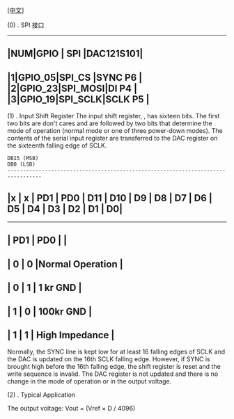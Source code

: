 [[中文]](./readme_cn.md)

(0) . SPI 接口
_____________________________
|NUM|GPIO | SPI   |DAC121S101|
------------------------------
|1|GPIO_05|SPI_CS  |SYNC  P6 |
|2|GPIO_23|SPI_MOSI|DI    P4 |
|3|GPIO_19|SPI_SCLK|SCLK  P5 |
------------------------------

(1) . Input Shift Register
The input shift register, , has sixteen bits. The first two bits are don't cares and are followed by two bits that
determine the mode of operation (normal mode or one of three power-down modes). The contents of the serial
input register are transferred to the DAC register on the sixteenth falling edge of SCLK.

	DB15 (MSB)																															DB0 (LSB)
	---------------------------------------------------------------------------------
  |x | x | PD1 | PD0 | D11 | D10 | D9 | D8 | D7 | D6 | D5 | D4 | D3 | D2 | D1 | D0|
  ---------------------------------------------------------------------------------
  _____________________________________
 |  PD1     |   PD0  |                 |
 --------------------------------------
 |   0      |    0   |Normal Operation |
 ---------------------------------------
 |   0      |    1   | 1 kr GND				 |
 ---------------------------------------
 |   1      |    0   | 100kr GND       |
 ---------------------------------------
 |   1      |    1   | High Impedance  |
 ---------------------------------------
 
Normally, the SYNC line is kept low for at least 16 falling edges of SCLK and the DAC is updated on the 16th
SCLK falling edge. However, if SYNC is brought high before the 16th falling edge, the shift register is reset and
the write sequence is invalid. The DAC register is not updated and there is no change in the mode of operation
or in the output voltage.

(2) . Typical Application

The output voltage:	Vout = (Vref × D / 4096)


